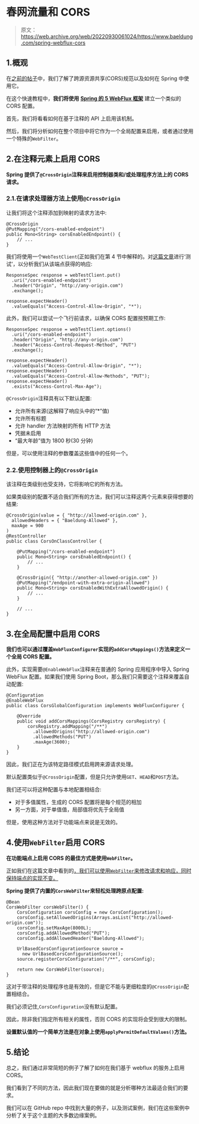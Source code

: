 # 春网流量和 CORS

> 原文：<https://web.archive.org/web/20220930061024/https://www.baeldung.com/spring-webflux-cors>

## 1.概观

在[之前的帖子](/web/20220701013321/https://www.baeldung.com/spring-cors)中，我们了解了跨源资源共享(CORS)规范以及如何在 Spring 中使用它。

在这个快速教程中，**我们将使用** [**Spring 的 5 WebFlux 框架**](https://web.archive.org/web/20220701013321/https://docs.spring.io/spring/docs/current/spring-framework-reference/web-reactive.html) 建立一个类似的 CORS 配置。

首先，我们将看看如何在基于注释的 API 上启用该机制。

然后，我们将分析如何在整个项目中将它作为一个全局配置来启用，或者通过使用一个特殊的`WebFilter`。

## 2.在注释元素上启用 CORS

**Spring 提供了`@CrossOrigin`注释来启用控制器类和/或处理程序方法上的 CORS 请求。**

### 2.1.在请求处理器方法上使用`@CrossOrigin`

让我们将这个注释添加到映射的请求方法中:

```
@CrossOrigin
@PutMapping("/cors-enabled-endpoint")
public Mono<String> corsEnabledEndpoint() {
    // ...
}
```

我们将使用一个`WebTestClient`(正如我们在第 4 节中解释的。对[这篇文章](/web/20220701013321/https://www.baeldung.com/spring-5-functional-web)进行‘测试’，以分析我们从该端点获得的响应:

```
ResponseSpec response = webTestClient.put()
  .uri("/cors-enabled-endpoint")
  .header("Origin", "http://any-origin.com")
  .exchange();

response.expectHeader()
  .valueEquals("Access-Control-Allow-Origin", "*");
```

此外，我们可以尝试一个飞行前请求，以确保 CORS 配置按预期工作:

```
ResponseSpec response = webTestClient.options()
  .uri("/cors-enabled-endpoint")
  .header("Origin", "http://any-origin.com")
  .header("Access-Control-Request-Method", "PUT")
  .exchange();

response.expectHeader()
  .valueEquals("Access-Control-Allow-Origin", "*");
response.expectHeader()
  .valueEquals("Access-Control-Allow-Methods", "PUT");
response.expectHeader()
  .exists("Access-Control-Max-Age");
```

`@CrossOrigin`注释具有以下默认配置:

*   允许所有来源(这解释了响应头中的“*”值)
*   允许所有标题
*   允许 handler 方法映射的所有 HTTP 方法
*   凭据未启用
*   “最大年龄”值为 1800 秒(30 分钟)

但是，可以使用注释的参数覆盖这些值中的任何一个。

### 2.2.使用控制器上的`@CrossOrigin`

该注释在类级别也受支持，它将影响它的所有方法。

如果类级别的配置不适合我们所有的方法，我们可以注释这两个元素来获得想要的结果:

```
@CrossOrigin(value = { "http://allowed-origin.com" },
  allowedHeaders = { "Baeldung-Allowed" },
  maxAge = 900
)
@RestController
public class CorsOnClassController {

    @PutMapping("/cors-enabled-endpoint")
    public Mono<String> corsEnabledEndpoint() {
        // ...
    }

    @CrossOrigin({ "http://another-allowed-origin.com" })
    @PutMapping("/endpoint-with-extra-origin-allowed")
    public Mono<String> corsEnabledWithExtraAllowedOrigin() {
        // ...
    }

    // ...
}
```

## 3.在全局配置中启用 CORS

**我们也可以通过覆盖`WebFluxConfigurer`实现的`addCorsMappings()`方法来定义一个全局 CORS 配置。**

此外，实现需要`@EnableWebFlux`注释来在普通的 Spring 应用程序中导入 Spring WebFlux 配置。如果我们使用 Spring Boot，那么我们只需要这个注释来覆盖自动配置:

```
@Configuration
@EnableWebFlux
public class CorsGlobalConfiguration implements WebFluxConfigurer {

    @Override
    public void addCorsMappings(CorsRegistry corsRegistry) {
        corsRegistry.addMapping("/**")
          .allowedOrigins("http://allowed-origin.com")
          .allowedMethods("PUT")
          .maxAge(3600);
    }
}
```

因此，我们正在为该特定路径模式启用跨来源请求处理。

默认配置类似于`@CrossOrigin`配置，但是只允许使用`GET`、`HEAD`和`POST`方法。

我们还可以将这种配置与本地配置相结合:

*   对于多值属性，生成的 CORS 配置将是每个规范的相加
*   另一方面，对于单值值，局部值将优先于全局值

但是，使用这种方法对于功能端点来说是无效的。

## 4.使用`WebFilter`启用 CORS

**在功能端点上启用 CORS 的最佳方式是使用`WebFilter`。**

正如我们在这篇文章中看到的[，我们可以使用`WebFilter`来修改请求和响应，同时保持端点的实现不变。](/web/20220701013321/https://www.baeldung.com/spring-webflux-filters)

**Spring 提供了内置的`CorsWebFilter`来轻松处理跨原点配置:**

```
@Bean
CorsWebFilter corsWebFilter() {
    CorsConfiguration corsConfig = new CorsConfiguration();
    corsConfig.setAllowedOrigins(Arrays.asList("http://allowed-origin.com"));
    corsConfig.setMaxAge(8000L);
    corsConfig.addAllowedMethod("PUT");
    corsConfig.addAllowedHeader("Baeldung-Allowed");

    UrlBasedCorsConfigurationSource source =
      new UrlBasedCorsConfigurationSource();
    source.registerCorsConfiguration("/**", corsConfig);

    return new CorsWebFilter(source);
}
```

这对于带注释的处理程序也是有效的，但是它不能与更细粒度的`@CrossOrigin`配置相结合。

我们必须记住,`CorsConfiguration`没有默认配置。

因此，除非我们指定所有相关的属性，否则 CORS 的实现将会受到很大的限制。

**设置默认值的一个简单方法是在对象上使用`applyPermitDefaultValues()`方法。**

## 5.结论

总之，我们通过非常简短的例子了解了如何在我们基于 webflux 的服务上启用 CORS。

我们看到了不同的方法，因此我们现在要做的就是分析哪种方法最适合我们的要求。

我们可以在 GitHub repo 中找到大量的例子，以及测试案例，我们在这些案例中分析了关于这个主题的大多数边缘案例。